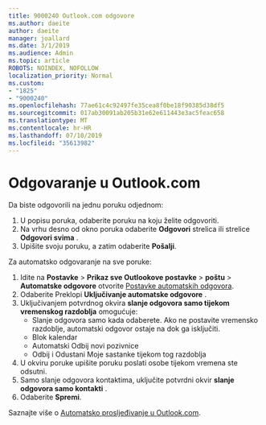 ```yaml
---
title: 9000240 Outlook.com odgovore
ms.author: daeite
author: daeite
manager: joallard
ms.date: 3/1/2019
ms.audience: Admin
ms.topic: article
ROBOTS: NOINDEX, NOFOLLOW
localization_priority: Normal
ms.custom:
- "1825"
- "9000240"
ms.openlocfilehash: 77ae61c4c92497fe35cea8f0be18f90385d38df5
ms.sourcegitcommit: 017ab30091ab205b31e62e611443e3ac5feac658
ms.translationtype: MT
ms.contentlocale: hr-HR
ms.lasthandoff: 07/10/2019
ms.locfileid: "35613982"
---
```

# <a name="replying-in-outlookcom"></a>Odgovaranje u Outlook.com

Da biste odgovorili na jednu poruku odjednom:

1. U popisu poruka, odaberite poruku na koju želite odgovoriti.
2. Na vrhu desno od okno poruka odaberite **Odgovori** strelica ili strelice **Odgovori svima** .
3. Upišite svoju poruku, a zatim odaberite **Pošalji**.

Za automatsko odgovaranje na sve poruke:

1. Idite na **Postavke** > **Prikaz sve Outlookove postavke** > **poštu** > **Automatske odgovore** otvorite [Postavke automatskih odgovora](https://outlook.live.com/mail/options/mail/automaticReplies).
2. Odaberite Preklopi **Uključivanje automatske odgovore** .
3. Uključivanjem potvrdnog okvira **slanje odgovora samo tijekom vremenskog razdoblja** omogućuje:
    - Slanje odgovora samo kada odaberete. Ako ne postavite vremensko razdoblje, automatski odgovor ostaje na dok ga isključiti.
    - Blok kalendar
    - Automatski Odbij novi pozivnice
    - Odbij i Odustani Moje sastanke tijekom tog razdoblja
4. U okviru poruke upišite poruku poslati osobe tijekom vremena ste odsutni.
5. Samo slanje odgovora kontaktima, uključite potvrdni okvir **slanje odgovora samo kontakti** .
6. Odaberite **Spremi**.

Saznajte više o [Automatsko prosljeđivanje u Outlook.com](https://support.office.com/article/14614626-9855-48dc-a986-dec81d07b1a0?wt.mc_id=Office_Outlook_com_Alchemy).